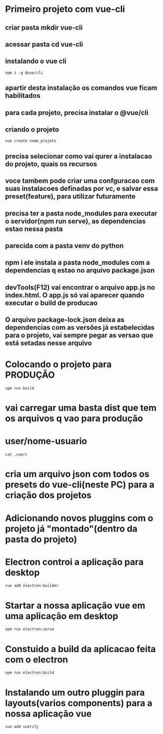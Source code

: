 # Primeiro projeto com vue-cli

## criar pasta mkdir vue-cli
## acessar pasta cd vue-cli
## instalando o vue cli
```
npm i -g @vue/cli
```
## apartir desta instalação os comandos vue ficam habilitados
## para cada projeto, precisa instalar o @vue/cli
## criando o projeto
```
vue create nome_projeto
```
## precisa selecionar como vai qurer a instalacao do projeto, quais os recursos

## voce tambem pode criar uma confguracao com suas instalacoes definadas por vc, e salvar essa preset(feature), para utilizar futuramente

## precisa ter a pasta node_modules para executar o servidor(npm run serve), as dependencias estao nessa pasta
## parecida com a pasta venv do python

## npm i ele instala a pasta node_modules com a dependencias q estao no arquivo package.json

## devTools(F12) vai encontrar o arquivo app.js no index.html. O app.js só vai aparecer quando executar o build de producao

## O arquivo package-lock.json deixa as dependencias com as versões já estabelecidas para o projeto, vai sempre pegar as versao que está setadas nesse arquivo

# Colocando o projeto para PRODUÇÃO
```
npm run build
```
# vai carregar uma basta dist que tem os arquivos q vao para produção

# user/nome-usuario
```
cat .vuerc
```
# cria um arquivo json com todos os presets do vue-cli(neste PC) para a criação dos projetos

# Adicionando novos pluggins com o projeto já "montado"(dentro da pasta do projeto)
# Electron controi a aplicação para desktop
```
vue add electron-builder
```
# Startar a nossa aplicação vue em uma aplicação em desktop
```
npm run electron:serve
```
# Constuido a build da aplicacao feita com o electron
```
npm run electron:build
```
# Instalando um outro pluggin para layouts(varios components) para a nossa aplicação vue
```
vue add vuetify
```